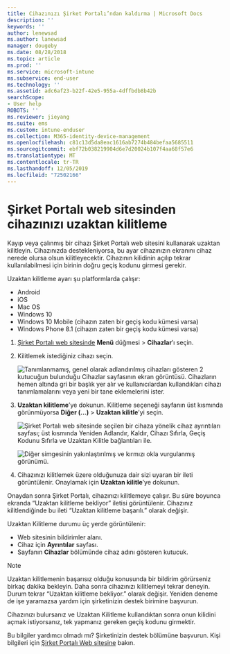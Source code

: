 ```yaml
---
title: Cihazınızı Şirket Portalı’ndan kaldırma | Microsoft Docs
description: ''
keywords: ''
author: lenewsad
ms.author: lanewsad
manager: dougeby
ms.date: 08/28/2018
ms.topic: article
ms.prod: ''
ms.service: microsoft-intune
ms.subservice: end-user
ms.technology: ''
ms.assetid: adc6af23-b22f-42e5-955a-4dffbdb8b42b
searchScope:
- User help
ROBOTS: ''
ms.reviewer: jieyang
ms.suite: ems
ms.custom: intune-enduser
ms.collection: M365-identity-device-management
ms.openlocfilehash: c81c13d5da8eac1616ab7274b484befaa5685511
ms.sourcegitcommit: ebf72b038219904d6e7d20024b107f4aa68f57e6
ms.translationtype: MT
ms.contentlocale: tr-TR
ms.lasthandoff: 12/05/2019
ms.locfileid: "72502166"
---
```

# <a name="remotely-lock-your-device-from-the-company-portal-website"></a>Şirket Portalı web sitesinden cihazınızı uzaktan kilitleme

Kayıp veya çalınmış bir cihazı Şirket Portalı web sitesini kullanarak uzaktan kilitleyin. Cihazınızda destekleniyorsa, bu ayar cihazınızın ekranını cihaz nerede olursa olsun kilitleyecektir. Cihazının kilidinin açılıp tekrar kullanılabilmesi için birinin doğru geçiş kodunu girmesi gerekir.   

Uzaktan kilitleme ayarı şu platformlarda çalışır:

* Android
* iOS
* Mac OS
* Windows 10
* Windows 10 Mobile (cihazın zaten bir geçiş kodu kümesi varsa)
* Windows Phone 8.1 (cihazın zaten bir geçiş kodu kümesi varsa)  

1. [Şirket Portalı web sitesinde](https://portal.manage.microsoft.com) __Menü__ düğmesi > __Cihazlar__’ı seçin.  

2. Kilitlemek istediğiniz cihazı seçin.  

    ![Tanımlanmamış, genel olarak adlandırılmış cihazları gösteren 2 kutucuğun bulunduğu Cihazlar sayfasının ekran görüntüsü. Cihazların hemen altında gri bir başlık yer alır ve kullanıcılardan kullandıkları cihazı tanımlamalarını veya yeni bir tane eklemelerini ister.](./media/rename-reset-device-step2-1808.png) 

3. **Uzaktan kilitleme**’ye dokunun. Kilitleme seçeneği sayfanın üst kısmında görünmüyorsa **Diğer (...)**  > **Uzaktan kilitle**’yi seçin.  

   ![Şirket Portalı web sitesinde seçilen bir cihaza yönelik cihaz ayrıntıları sayfası; üst kısmında Yeniden Adlandır, Kaldır, Cihazı Sıfırla, Geçiş Kodunu Sıfırla ve Uzaktan Kilitle bağlantıları ile. ](./media/rename-reset-device-1808.png) 

    ![Diğer simgesinin yakınlaştırılmış ve kırmızı okla vurgulanmış görünümü.](./media/rename-reset-device-step3-more-1808.png)    

4. Cihazınızı kilitlemek üzere olduğunuza dair sizi uyaran bir ileti görüntülenir. Onaylamak için **Uzaktan kilitle**’ye dokunun.

Onaydan sonra Şirket Portalı, cihazınızı kilitlemeye çalışır. Bu süre boyunca ekranda “Uzaktan kilitleme bekliyor” iletisi görüntülenir. Cihazınız kilitlendiğinde bu ileti “Uzaktan kilitleme başarılı.” olarak değişir.  

Uzaktan Kilitleme durumu üç yerde görüntülenir:

* Web sitesinin bildirimler alanı.
* Cihaz için **Ayrıntılar** sayfası.
* Sayfanın **Cihazlar** bölümünde cihaz adını gösteren kutucuk.  

> [!Note]
> Uzaktan kilitlemenin başarısız olduğu konusunda bir bildirim görürseniz birkaç dakika bekleyin. Daha sonra cihazınızı kilitlemeyi tekrar deneyin. Durum tekrar “Uzaktan kilitleme bekliyor.” olarak değişir. Yeniden deneme de işe yaramazsa yardım için şirketinizin destek birimine başvurun.

Cihazınızı bulursanız ve Uzaktan Kilitleme kullandıktan sonra onun kilidini açmak istiyorsanız, tek yapmanız gereken geçiş kodunu girmektir.  

Bu bilgiler yardımcı olmadı mı? Şirketinizin destek bölümüne başvurun. Kişi bilgileri için [Şirket Portalı Web sitesine](https://go.microsoft.com/fwlink/?linkid=2010980) bakın.
